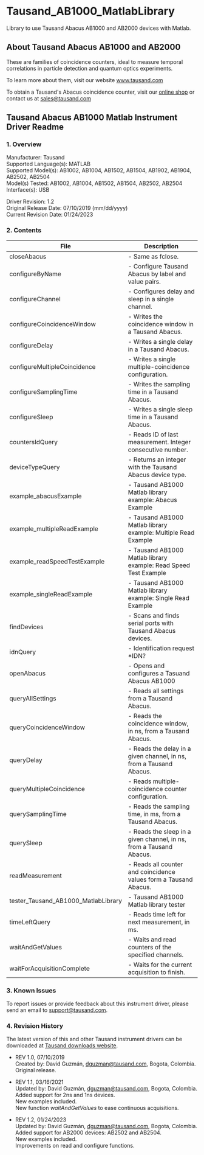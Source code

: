 # Tausand_AB1000_MatlabLibrary
Library to use Tausand Abacus AB1000 and AB2000 devices with Matlab.

## About Tausand Abacus AB1000 and AB2000

These are families of coincidence counters, ideal to measure temporal correlations in particle detection and quantum optics experiments.

To learn more about them, visit our website www.tausand.com

To obtain a Tausand's Abacus coincidence counter, visit our [online shop](http://www.tausand.com/shop) or contact us at sales@tausand.com

## Tausand Abacus AB1000 Matlab Instrument Driver Readme

### 1. Overview
Manufacturer: Tausand <br/>
Supported Language(s): MATLAB <br/>
Supported Model(s): AB1002, AB1004, AB1502, AB1504, AB1902, AB1904, AB2502, AB2504<br/>
Model(s) Tested: AB1002, AB1004, AB1502, AB1504, AB2502, AB2504<br/>
Interface(s): USB

Driver Revision: 1.2<br/>
Original Release Date: 07/10/2019 (mm/dd/yyyy)<br/>
Current Revision Date: 01/24/2023

### 2. Contents

| File | Description |
| --- | --- |
| closeAbacus | - Same as fclose. |
| configureByName | - Configure Tausand Abacus by label and value pairs. |
| configureChannel | - Configures delay and sleep in a single channel. |
| configureCoincidenceWindow | - Writes the coincidence window in a Tausand Abacus. |
|   configureDelay |                     - Writes a single delay in a Tausand Abacus.|
|   configureMultipleCoincidence |       - Writes a single multiple-coincidence configuration.|
|   configureSamplingTime         |      - Writes the sampling time in a Tausand Abacus.|
|   configureSleep                 |     - Writes a single sleep time in a Tausand Abacus.|
|   countersIdQuery                 |    - Reads ID of last measurement. Integer consecutive number.|
|   deviceTypeQuery                  |   - Returns an integer with the Tausand Abacus device type.|
|   example_abacusExample             |  - Tausand AB1000 Matlab library example: Abacus Example|
|   example_multipleReadExample        | - Tausand AB1000 Matlab library example: Multiple Read Example|
|   example_readSpeedTestExample        | - Tausand AB1000 Matlab library example: Read Speed Test Example|
|   example_singleReadExample        | - Tausand AB1000 Matlab library example: Single Read Example|
|   findDevices                        | - Scans and finds serial ports with Tausand Abacus devices.|
|   idnQuery                           | - Identification request *IDN?|
|   openAbacus                         | - Opens and configures a Tasuand Abacus AB1000|
|   queryAllSettings                   | - Reads all settings from a Tausand Abacus.|
|   queryCoincidenceWindow             | - Reads the coincidence window, in ns, from a Tausand Abacus.|
|   queryDelay                         | - Reads the delay in a given channel, in ns, from a Tausand Abacus.|
|   queryMultipleCoincidence           | - Reads multiple-coincidence counter configuration.|
|   querySamplingTime                  | - Reads the sampling time, in ms, from a Tausand Abacus.|
|   querySleep                         | - Reads the sleep in a given channel, in ns, from a Tausand Abacus.|
|   readMeasurement                    | - Reads all counter and coincidence values form a Tausand Abacus.|
|   tester_Tausand_AB1000_MatlabLibrary| - Tausand AB1000 Matlab library tester|
|   timeLeftQuery                      | - Reads time left for next measurement, in ms.|
|   waitAndGetValues                   | - Waits and read counters of the specified channels.|
|   waitForAcquisitionComplete         | - Waits for the current acquisition to finish.|


### 3. Known Issues
To report issues or provide feedback about this instrument driver, please send an email to support@tausand.com.

### 4. Revision History
The latest version of this and other Tausand instrument drivers can be downloaded at [Tausand downloads website](http://www.tausand.com/downloads/).

* REV 1.0, 07/10/2019<br/>
Created by: David Guzmán, dguzman@tausand.com, Bogota, Colombia.<br/>
Original release.


* REV 1.1, 03/16/2021<br/>
Updated by: David Guzmán, dguzman@tausand.com, Bogota, Colombia.<br/>
Added support for 2ns and 1ns devices.<br/>
New examples included.<br/>
New function _waitAndGetValues_ to ease continuous acquisitions.


* REV 1.2, 01/24/2023<br/>
Updated by: David Guzmán, dguzman@tausand.com, Bogota, Colombia.<br/>
Added support for AB2000 devices: AB2502 and AB2504.<br/>
New examples included.<br/>
Improvements on read and configure functions.